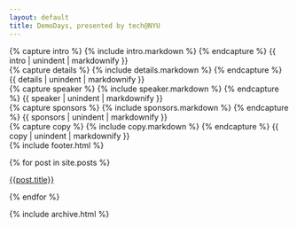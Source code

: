 ```yaml
---
layout: default
title: DemoDays, presented by tech@NYU
---
```

<section class="intro">
<div class="site">
{% capture intro %}
  {% include intro.markdown %}
{% endcapture %}
{{ intro | unindent | markdownify }}
</div>
</section>
<section class="details">
<div class="overlay">
<div class="site">
{% capture details %}
  {% include details.markdown %}
{% endcapture %}
{{ details | unindent | markdownify }}
</div>
</div>
</section>
<section class="speaker">
<div class="site">
{% capture speaker %}
  {% include speaker.markdown %}
{% endcapture %}
{{ speaker | unindent | markdownify }}
</div>
</section>
<section class="clubs-sponsors">
<div class="site">
{% capture sponsors %}
  {% include sponsors.markdown %}
{% endcapture %}
{{ sponsors | unindent | markdownify }}
</div>
</section>
<section class="main-copy">
<div class="site">
{% capture copy %}
  {% include copy.markdown %}
{% endcapture %}
{{ copy | unindent | markdownify }}
</div>
</section>
{% include footer.html %}

{% for post in site.posts %}

<a href="{{post.url}}">{{post.title}}</a>

{% endfor %}

{% include archive.html %}